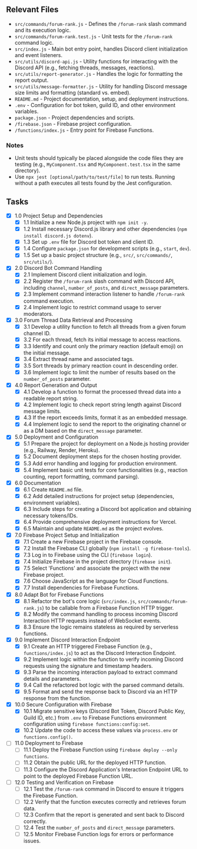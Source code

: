 ## Relevant Files

- `src/commands/forum-rank.js` - Defines the `/forum-rank` slash command and its execution logic.
- `src/commands/forum-rank.test.js` - Unit tests for the `/forum-rank` command logic.
- `src/index.js` - Main bot entry point, handles Discord client initialization and event listeners.
- `src/utils/discord-api.js` - Utility functions for interacting with the Discord API (e.g., fetching threads, messages, reactions).
- `src/utils/report-generator.js` - Handles the logic for formatting the report output.
- `src/utils/message-formatter.js` - Utility for handling Discord message size limits and formatting (standard vs. embed).
- `README.md` - Project documentation, setup, and deployment instructions.
- `.env` - Configuration for bot token, guild ID, and other environment variables.
- `package.json` - Project dependencies and scripts.
- `/firebase.json` - Firebase project configuration.
- `/functions/index.js` - Entry point for Firebase Functions.

### Notes

- Unit tests should typically be placed alongside the code files they are testing (e.g., `MyComponent.tsx` and `MyComponent.test.tsx` in the same directory).
- Use `npx jest [optional/path/to/test/file]` to run tests. Running without a path executes all tests found by the Jest configuration.

## Tasks

- [x] 1.0 Project Setup and Dependencies
  - [x] 1.1 Initialize a new Node.js project with `npm init -y`.
  - [x] 1.2 Install necessary Discord.js library and other dependencies (`npm install discord.js dotenv`).
  - [x] 1.3 Set up `.env` file for Discord bot token and client ID.
  - [x] 1.4 Configure `package.json` for development scripts (e.g., `start`, `dev`).
  - [x] 1.5 Set up a basic project structure (e.g., `src/`, `src/commands/`, `src/utils/`).
- [x] 2.0 Discord Bot Command Handling
  - [x] 2.1 Implement Discord client initialization and login.
  - [x] 2.2 Register the `/forum-rank` slash command with Discord API, including `channel`, `number_of_posts`, and `direct_message` parameters.
  - [x] 2.3 Implement command interaction listener to handle `/forum-rank` command execution.
  - [x] 2.4 Implement logic to restrict command usage to server moderators.
- [x] 3.0 Forum Thread Data Retrieval and Processing
  - [x] 3.1 Develop a utility function to fetch all threads from a given forum channel ID.
  - [x] 3.2 For each thread, fetch its initial message to access reactions.
  - [x] 3.3 Identify and count only the primary reaction (default emoji) on the initial message.
  - [x] 3.4 Extract thread name and associated tags.
  - [x] 3.5 Sort threads by primary reaction count in descending order.
  - [x] 3.6 Implement logic to limit the number of results based on the `number_of_posts` parameter.
- [x] 4.0 Report Generation and Output
  - [x] 4.1 Develop a function to format the processed thread data into a readable report string.
  - [x] 4.2 Implement logic to check report string length against Discord message limits.
  - [x] 4.3 If the report exceeds limits, format it as an embedded message.
  - [x] 4.4 Implement logic to send the report to the originating channel or as a DM based on the `direct_message` parameter.
- [x] 5.0 Deployment and Configuration
  - [x] 5.1 Prepare the project for deployment on a Node.js hosting provider (e.g., Railway, Render, Heroku).
  - [x] 5.2 Document deployment steps for the chosen hosting provider.
  - [x] 5.3 Add error handling and logging for production environment.
  - [x] 5.4 Implement basic unit tests for core functionalities (e.g., reaction counting, report formatting, command parsing).
- [x] 6.0 Documentation
  - [x] 6.1 Create `README.md` file.
  - [x] 6.2 Add detailed instructions for project setup (dependencies, environment variables).
  - [x] 6.3 Include steps for creating a Discord bot application and obtaining necessary tokens/IDs.
  - [x] 6.4 Provide comprehensive deployment instructions for Vercel.
  - [x] 6.5 Maintain and update `README.md` as the project evolves.
- [x] 7.0 Firebase Project Setup and Initialization
  - [x] 7.1 Create a new Firebase project in the Firebase console.
  - [x] 7.2 Install the Firebase CLI globally (`npm install -g firebase-tools`).
  - [x] 7.3 Log in to Firebase using the CLI (`firebase login`).
  - [x] 7.4 Initialize Firebase in the project directory (`firebase init`).
  - [x] 7.5 Select 'Functions' and associate the project with the new Firebase project.
  - [x] 7.6 Choose JavaScript as the language for Cloud Functions.
  - [x] 7.7 Install dependencies for Firebase Functions.
- [x] 8.0 Adapt Bot for Firebase Functions
  - [x] 8.1 Refactor the bot's core logic (`src/index.js`, `src/commands/forum-rank.js`) to be callable from a Firebase Function HTTP trigger.
  - [x] 8.2 Modify the command handling to process incoming Discord Interaction HTTP requests instead of WebSocket events.
  - [x] 8.3 Ensure the logic remains stateless as required by serverless functions.
- [x] 9.0 Implement Discord Interaction Endpoint
  - [x] 9.1 Create an HTTP triggered Firebase Function (e.g., `functions/index.js`) to act as the Discord Interaction Endpoint.
  - [x] 9.2 Implement logic within the function to verify incoming Discord requests using the signature and timestamp headers.
  - [x] 9.3 Parse the incoming interaction payload to extract command details and parameters.
  - [x] 9.4 Call the refactored bot logic with the parsed command details.
  - [x] 9.5 Format and send the response back to Discord via an HTTP response from the function.
- [x] 10.0 Secure Configuration with Firebase
  - [x] 10.1 Migrate sensitive keys (Discord Bot Token, Discord Public Key, Guild ID, etc.) from `.env` to Firebase Functions environment configuration using `firebase functions:config:set`.
  - [x] 10.2 Update the code to access these values via `process.env` or `functions.config()`.
- [ ] 11.0 Deployment to Firebase
  - [ ] 11.1 Deploy the Firebase Function using `firebase deploy --only functions`.
  - [ ] 11.2 Obtain the public URL for the deployed HTTP function.
  - [ ] 11.3 Configure the Discord Application's Interaction Endpoint URL to point to the deployed Firebase Function URL.
- [ ] 12.0 Testing and Verification on Firebase
  - [ ] 12.1 Test the `/forum-rank` command in Discord to ensure it triggers the Firebase Function.
  - [ ] 12.2 Verify that the function executes correctly and retrieves forum data.
  - [ ] 12.3 Confirm that the report is generated and sent back to Discord correctly.
  - [ ] 12.4 Test the `number_of_posts` and `direct_message` parameters.
  - [ ] 12.5 Monitor Firebase Function logs for errors or performance issues.